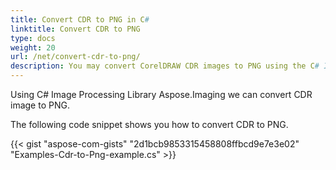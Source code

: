```yaml
---
title: Convert CDR to PNG in C#
linktitle: Convert CDR to PNG
type: docs
weight: 20
url: /net/convert-cdr-to-png/
description: You may convert CorelDRAW CDR images to PNG using the C# Image Processing Library.
---
```


Using C# Image Processing Library Aspose.Imaging we can convert CDR image to PNG.

The following code snippet shows you how to convert CDR to PNG.

{{< gist "aspose-com-gists" "2d1bcb9853315458808ffbcd9e7e3e02" "Examples-Cdr-to-Png-example.cs" >}}
